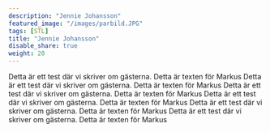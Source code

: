 ```yaml
---
description: "Jennie Johansson"
featured_image: "/images/parbild.JPG"
tags: [STL]
title: "Jennie Johansson"
disable_share: true
weight: 20
---
```


Detta är ett test där vi skriver om gästerna. Detta är texten för Markus
Detta är ett test där vi skriver om gästerna. Detta är texten för Markus
Detta är ett test där vi skriver om gästerna. Detta är texten för Markus
Detta är ett test där vi skriver om gästerna. Detta är texten för Markus
Detta är ett test där vi skriver om gästerna. Detta är texten för Markus
Detta är ett test där vi skriver om gästerna. Detta är texten för Markus